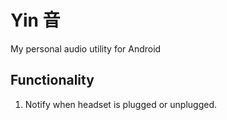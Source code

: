 # Yin 音
 My personal audio utility for Android

## Functionality

1. Notify when headset is plugged or unplugged.
